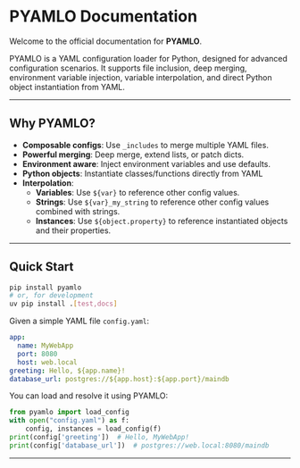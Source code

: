 # PYAMLO Documentation

Welcome to the official documentation for **PYAMLO**.

PYAMLO is a  YAML configuration loader for Python, designed for advanced configuration scenarios. It supports file inclusion, deep merging, environment variable injection, variable interpolation, and direct Python object instantiation from YAML.

---


## Why PYAMLO?

- **Composable configs**: Use `_includes` to merge multiple YAML files.
- **Powerful merging**: Deep merge, extend lists, or patch dicts.
- **Environment aware**: Inject environment variables and use defaults.
- **Python objects**: Instantiate classes/functions directly from YAML
- **Interpolation**: 
    - **Variables**: Use `${var}` to reference other config values.
    - **Strings**: Use `${var}_my_string` to reference other config values combined with strings.
    - **Instances**: Use `${object.property}` to reference instantiated objects and their properties.


---


## Quick Start

```bash
pip install pyamlo
# or, for development
uv pip install .[test,docs]
```

Given a simple YAML file `config.yaml`:

```yaml
app:
  name: MyWebApp
  port: 8080
  host: web.local
greeting: Hello, ${app.name}!
database_url: postgres://${app.host}:${app.port}/maindb
```

You can load and resolve it using PYAMLO:

```python
from pyamlo import load_config
with open("config.yaml") as f:
    config, instances = load_config(f)
print(config['greeting'])  # Hello, MyWebApp!
print(config['database_url'])  # postgres://web.local:8080/maindb
```



---